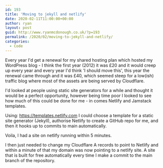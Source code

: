 ```yaml
---
id: 193
title: 'Moving to jekyll and netlify'
date: 2020-02-11T11:00:00+00:00
author: ryan
layout: post
guid: http://www.ryanmcdonough.co.uk/?p=193
permalink: /2020/02/moving-to-jekyll-and-netlify/
categories:
  - Code
---
```

Every year I'd get a renewal for my shared hosting plan which hosted my WordPress blog - I think the first year (2012) it was £20 and it would creep up every year and every year I'd think 'I should move this', this year the renewal came through and it was £40, which seemed steep for a low(ish) traffic blog where most of the assets are being served by Cloudflare.

I'd looked at people using static site generators for a while and thought it would be a perfect opportunity, however being time poor I looked to see how much of this could be done for me - in comes Netlify and Jamstack templates.

Using: https://templates.netlify.com I could choose a template for a static site generator (Jekyll), authorise Netlify to create a GitHub repo for me, and then it hooks up to commits to main automatically. 

Voila, I had a site on netlify running within 5 minutes. 

I then just needed to change my Cloudflare A records to point to Netlify and within a minute of that my domain was now pointing to a netlify site. A site that is built for free automatically every time I make a commit to the main branch of the repository.
